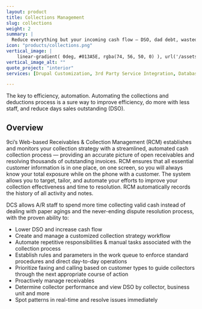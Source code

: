 ```yaml
---
layout: product
title: Collections Management
slug: collections
weight: 2
summary: |
  Reduce everything but your incoming cash flow – DSO, dad debt, wasted time & manpower. Get paid faster. Reduce 30+ day delinquencies, Unresolved disputes & deductions. And the automated workflow means you'll need less time, less manpower and fewer headaches.
icon: "products/collections.png"
vertical_image: |
    linear-gradient( 0deg, #013A5E, rgba(74, 56, 50, 0) ), url('/assets/img/services/collections-side.jpg') top right / 37% #013A5E no-repeat
vertical_image_alt: ""
quote_project: "interior"
services: [Drupal Customization, 3rd Party Service Integration, Database Architecture, Data Migration, E-Commerce, Performance Optimization, Automated Testing, Hosting Consultation, Security & Best Practices Consultation]

---
```


The key to efficiency, automation.
Automating the collections and deductions process is a sure way to improve efficiency, do more with less staff, and reduce days sales outstanding (DSO).

## Overview

9ci’s Web-based Receivables & Collection Management (RCM) establishes and monitors your collection strategy with a streamlined, automated cash collection process — providing an accurate picture of open receivables and resolving thousands of outstanding invoices. RCM ensures that all essential customer information is in one place, on one screen, so you will always know your total exposure while on the phone with a customer. The system allows you to target, tailor, and automate your efforts to improve your collection effectiveness and time to resolution. RCM automatically records the history of all activity and notes. 

DCS allows A/R staff to spend more time collecting valid cash instead of dealing with paper agings and the never-ending dispute resolution process, with the proven ability to:

* Lower DSO and increase cash flow
* Create and manage a customized collection strategy workflow
* Automate repetitive responsibilities & manual tasks associated with the collection process
* Establish rules and parameters in the work queue to enforce standard procedures and direct day-to-day operations
* Prioritize faxing and calling based on customer types to guide collectors through the next appropriate course of action
* Proactively manage receivables
* Determine collector performance and view DSO by collector, business unit and more
* Spot patterns in real-time and resolve issues immediately

